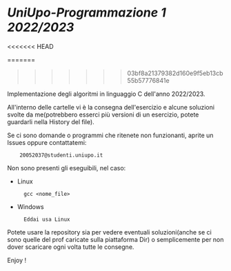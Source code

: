 # ***UniUpo-Programmazione 1 2022/2023***
<<<<<<< HEAD

=======
>>>>>>> 03bf8a21379382d160e9f5eb13cb55b57776841e

Implementazione degli algoritmi in linguaggio C dell'anno 2022/2023.

All'interno delle cartelle vi è la consegna dell'esercizio e alcune soluzioni svolte da me(potrebbero esserci più versioni di un esercizio, potete guardarli nella History del file).

Se ci sono domande o programmi che ritenete non funzionanti, aprite un Issues oppure contattatemi:

        20052037@studenti.uniupo.it

Non sono presenti gli eseguibili, nel caso:
- Linux

        gcc <nome_file>

- Windows

        Eddai usa Linux

Potete usare la repository sia per vedere eventuali soluzioni(anche se ci sono quelle del prof caricate sulla piattaforma Dir) o semplicemente per non dover scaricare ogni volta tutte le consegne.

Enjoy !
